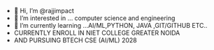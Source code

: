- 👋 Hi, I’m @rajjimpact
- 👀 I’m interested in ... computer science and engineering 
- 🌱 I’m currently learning ...AI/ML,PYTHON, JAVA ,GIT/GITHUB ETC..
- CURRENTLY ENROLL IN NIET COLLEGE GREATER NOIDA
- AND PURSUING BTECH CSE (AI/ML) 2028
<!---
rajjimpact/rajjimpact is a ✨ special ✨ repository because its `README.md` (this file) appears on your GitHub profile.
You can click the Preview link to take a look at your changes.
--->

